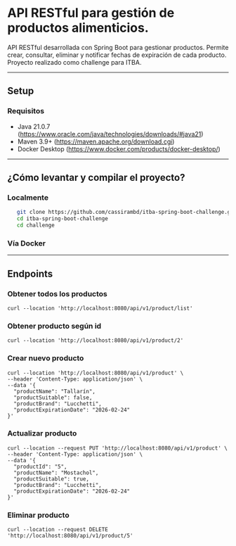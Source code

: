 # API RESTful para gestión de productos alimenticios.

API RESTful desarrollada con Spring Boot para gestionar productos. Permite crear, consultar, eliminar y notificar fechas
de expiración de cada producto.
Proyecto realizado como challenge para ITBA.

---

## Setup

### Requisitos

* Java 21.0.7 (https://www.oracle.com/java/technologies/downloads/#java21)
* Maven 3.9+ (https://maven.apache.org/download.cgi)
* Docker Desktop (https://www.docker.com/products/docker-desktop/)

---

## ¿Cómo levantar y compilar el proyecto?

### Localmente

```bash
   git clone https://github.com/cassirambd/itba-spring-boot-challenge.git
   cd itba-spring-boot-challenge
   cd challenge
```

### Vía Docker

---

## Endpoints

### Obtener todos los productos

```
curl --location 'http://localhost:8080/api/v1/product/list'
```

### Obtener producto según id

```
curl --location 'http://localhost:8080/api/v1/product/2'
```

### Crear nuevo producto

```
curl --location 'http://localhost:8080/api/v1/product' \
--header 'Content-Type: application/json' \
--data '{
  "productName": "Tallarín",
  "productSuitable": false,
  "productBrand": "Lucchetti",
  "productExpirationDate": "2026-02-24"
}'
```

### Actualizar producto

```
curl --location --request PUT 'http://localhost:8080/api/v1/product' \
--header 'Content-Type: application/json' \
--data '{
  "productId": "5",
  "productName": "Mostachol",
  "productSuitable": true,
  "productBrand": "Lucchetti",
  "productExpirationDate": "2026-02-24"
}'
```

### Eliminar producto

```
curl --location --request DELETE 'http://localhost:8080/api/v1/product/5'
```